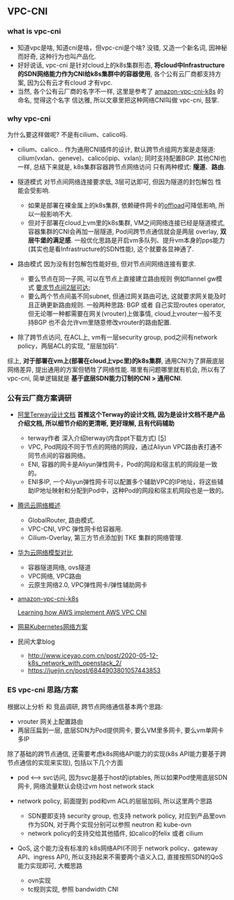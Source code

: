 ## VPC-CNI

### what is vpc-cni

- 知道vpc是啥, 知道cni是啥，但vpc-cni是个啥? 没错, 又造一个新名词, 因神秘而好奇, 这种行为也叫产品化.
- 好好说话, vpc-cni 是针对cloud上的k8s集群形态, **将cloud中Infrastructure的SDN网络能力作为CNI给k8s集群中的容器使用**, 各个公有云厂商都支持方案, 因为公有云才有cloud 才有vpc.
- 当然, 各个公有云厂商的名字不一样, 这里是参考了 [amazon-vpc-cni-k8s](https://github.com/aws/amazon-vpc-cni-k8s) 的命名, 觉得这个名字 信达雅, 所以文章里把这种网络CNI叫做 vpc-cni, 鼓掌.

### why vpc-cni

为什么要这样做呢? 不是有cilium、calico吗.

- cilium、calico... 作为通用CNI插件的设计, 默认跨节点组网方案是走隧道: cilium(vxlan、geneve)、calico(ipip、vxlan); 同时支持配置BGP. 
  其他CNI也一样, 总结下来就是, k8s集群容器跨节点网络访问 只有两种模式: **隧道**、**路由**.

- 隧道模式 对节点间网络连接要求低, 3层可达即可, 但因为隧道的封包解包 性能会受影响.
  - 如果是部署在裸金属上的k8s集群, 依赖硬件网卡的[offload](./TX.md)可降低影响, 所以一般影响不大.
  - 但对于部署在cloud上vm里的k8s集群, VM之间网络连接已经是隧道模式, 容器集群的CNI会再加一层隧道, Pod间跨节点通信就会是两层 overlay, **双层牛堡的满足感**. 一般优化思路是开启vm多队列、提升vm本身的pps能力(其实也是看Infrastructure的SDN性能), 这个就要各显神通了.

- 路由模式 因为没有封包解包性能好些, 但对节点间网络连接有要求.
  - 要么节点在同一子网, 可以在节点上直接建立路由规则 例如flannel gw模式 [要求节点间2层可达][1]; 
  - 要么两个节点间虽不同subnet, 但通过网关路由可达, 这就要求网关能及时且正确更新路由规则. 一般两种思路: BGP 或者 自己实现routes operator, 但无论哪一种都需要在网关(vrouter)上做事情, cloud上vrouter一般不支持BGP 也不会允许vm里随意修改vrouter的路由配置.
  
- 除了跨节点访问, 在ACL上, vm有一层security group, pod之间有network policy，两层ACL的实现, "层层加码".

综上, **对于部署在vm上(部署在cloud上vpc里)的k8s集群**, 通用CNI为了屏蔽底层网络差异, 提出通用的方案但牺牲了网络性能. 哪里有问题哪里就有机会, 所以有了vpc-cni, 简单逻辑就是 **基于底层SDN能力订制的CNI > 通用CNI**.

### 公有云厂商方案调研

- [阿里Terway设计文档](https://github.com/AliyunContainerService/terway/blob/main/docs/design.md) **首推这个Terway的设计文档, 因为是设计文档不是产品介绍文档, 所以细节介绍的更清晰, 更好理解, 且有代码辅助**
  - terway作者 深入介绍terway(内含ppt下载方式) [[5]]
  - VPC, Pod网段不同于节点的网络的网段，通过Aliyun VPC路由表打通不同节点间的容器网络。
  - ENI, 容器的网卡是Aliyun弹性网卡，Pod的网段和宿主机的网段是一致的。
  - ENI多IP, 一个Aliyun弹性网卡可以配置多个辅助VPC的IP地址，将这些辅助IP地址映射和分配到Pod中，这种Pod的网段和宿主机网段也是一致的。

- [腾讯云网络概述][2]
  - GlobalRouter, 路由模式.
  - VPC-CNI, VPC 弹性网卡给容器用.
  - Cilium-Overlay, 第三方节点添加到 TKE 集群的网络管理.

- [华为云网络模型对比][3]
  - 容器隧道网络, ovs隧道
  - VPC网络, VPC路由
  - 云原生网络2.0, VPC弹性网卡/弹性辅助网卡

- [amazon-vpc-cni-k8s](https://github.com/aws/amazon-vpc-cni-k8s)
  
  [Learning how AWS implement AWS VPC CNI](https://www.slideshare.net/hongweiqiu/learning-how-aws-implement-aws-vpc-cni)

- [网易Kubernetes网络方案][4]


- 民间大拿blog
  - http://www.iceyao.com.cn/post/2020-05-12-k8s_network_with_openstack_2/
  - https://juejin.cn/post/6844903801057443853

### ES vpc-cni 思路/方案

根据以上分析 和 竞品调研, 跨节点网络通信基本两个思路: 
- vrouter 网关上配置路由
- 两层压扁到一层, 底层SDN为Pod提供网卡, 要么VM里多网卡, 要么vm单网卡多IP

除了基础的跨节点通信, 还需要考虑k8s网络API能力的实现(k8s API能力要基于跨节点通信的实现来实现), 包括以下几个方面

- pod <--> svc访问, 因为svc是基于host的iptables, 所以如果Pod使用底层SDN网卡, 网络流量默认会绕过vm host network stack
  
- network policy, 前面提到 pod和vm ACL的层层加码, 所以这里两个思路
  
  - SDN要即支持 security group, 也支持 network policy, 对应到产品里ovn作为SDN, 对于两个实现分别可以参照 neutron 和 kube-ovn
  - network policy的支持交给其他插件, 如calico的felix 或者 cilium
  
- QoS, 这个能力没有标准的 k8s网络API(不同于 network policy、gateway API、ingress API), 所以支持起来不需要两个语义入口, 直接按照SDN的QoS能力实现即可, 大概思路
  
  - ovn实现
  - tc规则实现, 参照 bandwidth CNI


[1]: https://stackoverflow.com/questions/45293321/why-host-gw-of-flannel-requires-direct-layer2-connectivity-between-hosts
[2]: https://github.com/tencentyun/qcloud-documents/blob/master/product/%E8%AE%A1%E7%AE%97%E4%B8%8E%E7%BD%91%E7%BB%9C/%E5%AE%B9%E5%99%A8%E6%9C%8D%E5%8A%A1/%E6%8E%A7%E5%88%B6%E5%8F%B0%E6%8C%87%E5%8D%97%EF%BC%88%E6%96%B0%E7%89%88%EF%BC%89/%E7%BD%91%E7%BB%9C%E7%AE%A1%E7%90%86/%E5%AE%B9%E5%99%A8%E7%BD%91%E7%BB%9C%E6%A6%82%E8%BF%B0.md
[3]: https://github.com/huaweicloudDocs/cce/blob/master/cn.zh-cn/%E7%94%A8%E6%88%B7%E6%8C%87%E5%8D%97/%E5%AE%B9%E5%99%A8%E7%BD%91%E7%BB%9C%E6%A8%A1%E5%9E%8B%E5%AF%B9%E6%AF%94.md
[4]: https://sq.sf.163.com/blog/article/223878660638527488?hmsr=toutiao.io&utm_campaign=toutiao.io&utm_medium=toutiao.io&utm_source=toutiao.io
[5]: https://developer.aliyun.com/article/755848?spm=a2c6h.12873639.article-detail.10.5d3424adfdhEI8
